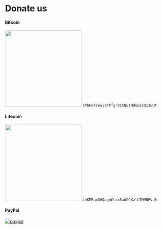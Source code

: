 # Donate us
#### Bitcoin
[<img src="https://user-images.githubusercontent.com/10513420/41819227-073deee4-77bd-11e8-90d2-1a0ec9de3fbf.png" width="250px">](bitcoin:1PbH84rewi34Ffgr3C5NutMdvEzSQ13wUt)
``` 1PbH84rewi34Ffgr3C5NutMdvEzSQ13wUt ```

#### Litecoin
[<img src="https://user-images.githubusercontent.com/10513420/41819396-f2e49184-77bf-11e8-9f62-452bf559b912.png" width="250px">](litecoin:LhKMBgcUHQagnCcaxSaWCCXztbTMMBPvu5)
``` LhKMBgcUHQagnCcaxSaWCCXztbTMMBPvu5 ```

#### PayPal
[![paypal](https://www.paypalobjects.com/en_US/i/btn/btn_donate_LG.gif)](http://paypal.com/cgi-bin/webscr?cmd=_donations&business=szostak1995@gmail.com&item_name=Buy+us+a+cup+of+coffee&cy_code=USD)

